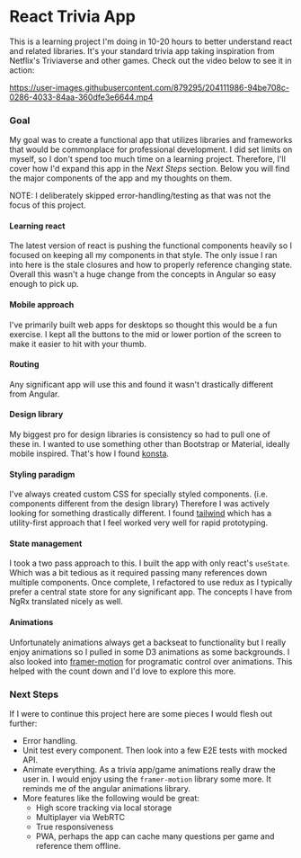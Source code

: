 # React Trivia App

This is a learning project I'm doing in 10-20 hours to better understand react
and related libraries. It's your standard trivia app taking inspiration from
Netflix's Triviaverse and other games. Check out the video below to see it in action:

https://user-images.githubusercontent.com/879295/204111986-94be708c-0286-4033-84aa-360dfe3e6644.mp4

### Goal

My goal was to create a functional app that utilizes libraries and frameworks that would be commonplace 
for professional development. I did set limits on myself, so I don't spend too much time on a 
learning project. Therefore, I'll cover how I'd expand this app in the *Next Steps* section.
Below you will find the major components of the app and my thoughts on them.

NOTE: I deliberately skipped error-handling/testing as that was not the focus of this project.

#### Learning react

The latest version of react is pushing the functional components heavily so I focused
on keeping all my components in that style. The only issue I ran into here is the
stale closures and how to properly reference changing state. Overall this wasn't
a huge change from the concepts in Angular so easy enough to pick up.

#### Mobile approach

I've primarily built web apps for desktops so thought this would be a fun exercise.
I kept all the buttons to the mid or lower portion of the screen to make it easier to hit with your thumb.

#### Routing

Any significant app will use this and found it wasn't drastically different from Angular.

#### Design library

My biggest pro for design libraries is consistency so had to pull one of these in. I wanted to
use something other than Bootstrap or Material, ideally mobile inspired. That's how I found [konsta](https://konstaui.com/).

#### Styling paradigm

I've always created custom CSS for specially styled components. (i.e. components different from
the design library) Therefore I was actively looking for something drastically different. 
I found [tailwind](https://tailwindcss.com/) which has a utility-first approach that I feel worked 
very well for rapid prototyping.

#### State management

I took a two pass approach to this. I built the app with only react's `useState`. Which was a bit tedious as
it required passing many references down multiple components. Once complete, I refactored to use redux as I typically 
prefer a central state store for any significant app. The concepts I have from NgRx translated nicely as well. 

#### Animations

Unfortunately animations always get a backseat to functionality but I really enjoy animations so I 
pulled in some D3 animations as some backgrounds. I also looked into [framer-motion](https://www.framer.com/motion/) for programatic 
control over animations. This helped with the count down and I'd love to explore this more.

### Next Steps

If I were to continue this project here are some pieces I would flesh out further:

* Error handling.
* Unit test every component. Then look into a few E2E tests with mocked API.
* Animate everything. As a trivia app/game animations really draw the user in. I would enjoy using the `framer-motion`
  library some more. It reminds me of the angular animations library.
* More features like the following would be great:
  * High score tracking via local storage
  * Multiplayer via WebRTC
  * True responsiveness
  * PWA, perhaps the app can cache many questions per game and reference them offline.
